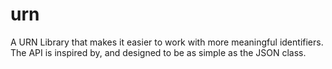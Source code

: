 # urn

A URN Library that makes it easier to work with more meaningful identifiers.
The API is inspired by, and designed to be as simple as the JSON class.

